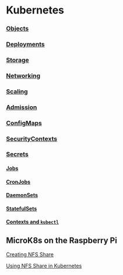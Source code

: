 # Kubernetes

### [Objects](Objects.md)

### [Deployments](Deployments.md)

### [Storage](Storage.md)

### [Networking](Networking.md)

### [Scaling](Scaling.md)

### [Admission](Admission.md)

### [ConfigMaps](ConfigMaps.md)

### [SecurityContexts](SecurityContexts.md)

### [Secrets](Secrets.md)

#### [Jobs](Jobs.md)

#### [CronJobs](CronJobs.md)

#### [DaemonSets](DaemonSets.md)

#### [StatefulSets](StatefulSets.md)

#### [Contexts and `kubectl`](Contexts.md)

## MicroK8s on the Raspberry Pi

[Creating NFS Share](MicroK8s/nfs/Create.md)

[Using NFS Share in Kubernetes](MicroK8s/nfs/Add.md)
